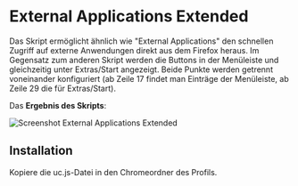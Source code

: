 # External Applications Extended
Das Skript ermöglicht ähnlich wie "External Applications" den schnellen Zugriff auf externe Anwendungen direkt aus dem Firefox heraus. Im Gegensatz 
zum anderen Skript werden die Buttons in der Menüleiste und gleichzeitig unter Extras/Start angezeigt. Beide Punkte werden getrennt voneinander 
konfiguriert (ab Zeile 17 findet man Einträge der Menüleiste, ab Zeile 29 die für Extras/Start).

Das **Ergebnis des Skripts**:

![Screenshot External Applications Extended](https://github.com/ardiman/userChrome.js/raw/master/externalapplications_extended/scr_externalapplications_extended.png)

## Installation
Kopiere die uc.js-Datei in den Chromeordner des Profils.